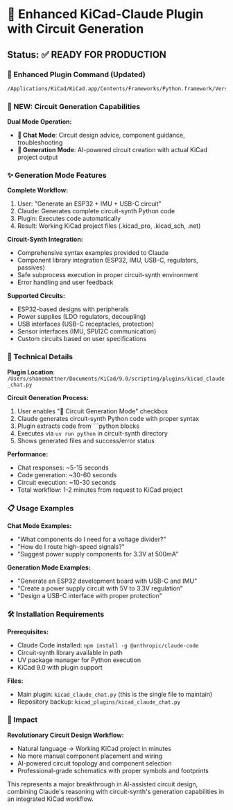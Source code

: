 # 🚀 Enhanced KiCad-Claude Plugin with Circuit Generation

## Status: ✅ READY FOR PRODUCTION

### 🎯 Enhanced Plugin Command (Updated)
```bash
/Applications/KiCad/KiCad.app/Contents/Frameworks/Python.framework/Versions/Current/bin/python3 "/Users/shanemattner/Documents/KiCad/9.0/scripting/plugins/kicad_claude_chat.py" "%I" "%O"
```

### 🚀 NEW: Circuit Generation Capabilities

**Dual Mode Operation:**
- **💬 Chat Mode**: Circuit design advice, component guidance, troubleshooting
- **🚀 Generation Mode**: AI-powered circuit creation with actual KiCad project output

### ✨ Generation Mode Features

**Complete Workflow:**
1. User: "Generate an ESP32 + IMU + USB-C circuit"
2. Claude: Generates complete circuit-synth Python code
3. Plugin: Executes code automatically 
4. Result: Working KiCad project files (.kicad_pro, .kicad_sch, .net)

**Circuit-Synth Integration:**
- Comprehensive syntax examples provided to Claude
- Component library integration (ESP32, IMU, USB-C, regulators, passives)
- Safe subprocess execution in proper circuit-synth environment
- Error handling and user feedback

**Supported Circuits:**
- ESP32-based designs with peripherals
- Power supplies (LDO regulators, decoupling)
- USB interfaces (USB-C receptacles, protection)
- Sensor interfaces (IMU, SPI/I2C communication)
- Custom circuits based on user specifications

### 🔧 Technical Details

**Plugin Location**: `/Users/shanemattner/Documents/KiCad/9.0/scripting/plugins/kicad_claude_chat.py`

**Circuit Generation Process:**
1. User enables "🚀 Circuit Generation Mode" checkbox
2. Claude generates circuit-synth Python code with proper syntax
3. Plugin extracts code from ```python blocks
4. Executes via `uv run python` in circuit-synth directory
5. Shows generated files and success/error status

**Performance:**
- Chat responses: ~5-15 seconds
- Code generation: ~30-60 seconds
- Circuit execution: ~10-30 seconds
- Total workflow: 1-2 minutes from request to KiCad project

### 📋 Usage Examples

**Chat Mode Examples:**
- "What components do I need for a voltage divider?"
- "How do I route high-speed signals?"
- "Suggest power supply components for 3.3V at 500mA"

**Generation Mode Examples:**
- "Generate an ESP32 development board with USB-C and IMU"
- "Create a power supply circuit with 5V to 3.3V regulation"
- "Design a USB-C interface with proper protection"

### 🛠️ Installation Requirements

**Prerequisites:**
- Claude Code installed: `npm install -g @anthropic/claude-code`
- Circuit-synth library available in path
- UV package manager for Python execution
- KiCad 9.0 with plugin support

**Files:**
- Main plugin: `kicad_claude_chat.py` (this is the single file to maintain)
- Repository backup: `kicad_plugins/kicad_claude_chat.py`

### 🚀 Impact

**Revolutionary Circuit Design Workflow:**
- Natural language → Working KiCad project in minutes
- No more manual component placement and wiring
- AI-powered circuit topology and component selection
- Professional-grade schematics with proper symbols and footprints

This represents a major breakthrough in AI-assisted circuit design, combining Claude's reasoning with circuit-synth's generation capabilities in an integrated KiCad workflow.
